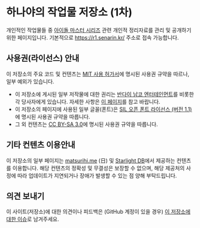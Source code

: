 # 하나야의 작업물 저장소 (1차)

개인적인 작업물들 중 [아이돌 마스터 시리즈](http://ko.878production.wikidok.net/wp-d/5e12b606db0c16cc1bfd83de/View) 관련 개인적 정리자료를 관리 및 공개하기 위한 페이지입니다. 기본적으로 https://r1.senarin.kr/ 주소로 접속 가능합니다.

## 사용권(라이선스) 안내

이 저장소의 주요 코드 및 컨텐츠는 [MIT 사용 허가서](https://r1.senarin.kr/LICENSE.txt)에 명시된 사용권 규약을 따르나, 일부 예외가 있습니다.

- 이 저장소에 게시된 일부 저작물에 대한 권리는 [반다이 남코 엔터테인먼트](http://www.bandainamcoent.co.kr/)를 비롯한 각 당사자에게 있습니다. 자세한 사항은 [이 페이지](https://r1.senarin.kr/imasdatas/license_disclaimer.htm)를 참고 바랍니다.
- 이 저장소의 페이지에 사용된 일부 글꼴(폰트)은 [SIL 오픈 폰트 라이선스 (버전 1.1)](https://opensource.org/licenses/OFL-1.1)에 명시된 사용권 규약을 따릅니다.
- 그 외 컨텐츠는 [CC BY-SA 3.0](https://creativecommons.org/licenses/by-sa/3.0/legalcode)에 명시된 사용권 규약을 따릅니다.

## 기타 컨텐츠 이용안내

이 저장소의 일부 페이지는 [matsurihi.me](https://www.matsurihi.me/) (日) 및 [Starlight DB](https://starlight.kirara.ca/)에서 제공하는 컨텐츠를 이용합니다. 해당 컨텐츠의 정확성 및 무결성은 보장할 수 없으며, 해당 제공처의 사정에 따라 업데이트가 지연되거나 장애가 발생할 수 있는 점 양해 부탁드립니다.

## 의견 보내기
이 사이트(저장소)에 대한 의견이나 피드백은 (GitHub 계정이 있을 경우) [이 저장소에 대한 이슈](https://github.com/Senarin/imasdatas/issues)로 남겨주세요.
